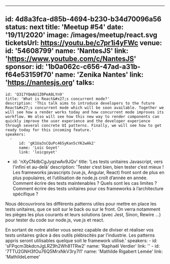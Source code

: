 ---
id: 4d8a3fca-d85b-4694-b230-b34d70096a56
status: next
title: 'Meetup #54'
date: '19/11/2020'
image: /images/meetup/react.svg
ticketsUrl: https://youtu.be/c7pr1i4yFWc
venue:
  id: '54608799'
  name: 'NantesJS'
  link: 'https://www.youtube.com/c/NantesJS'
sponsor:
    id: '1b0a062c-c656-47ad-a31b-f64e53159f70'
    name: 'Zenika Nantes'
    link: 'https://nantesjs.org'
talks:
  -
    id: 'Q317YQmAU1Z0PeA8LYn9'
    title: 'What is React&#x27;s concurrent mode?'
    description: 'This talk aims to introduce developers to the future React&#x27;s concurrent mode which will be soon available. Together we will see how a render works today and how concurrent mode improves its workflow. We also will see how this new way to render components can quickly improve the user experience and the developer experience through several concrete UI patterns. Finally, we will see how to get ready today for this incoming feature.'
    speakers:
      -
          id: 'gK1Ua3sCQuPc46SyKan5cYK2wAk2'
          name: 'Loïc Goyet'
          link: 'loicgoyet'
  -
    id: 'nXyCNdbCgJyqzwAv9JQv'
    title: 'Les tests unitaires Javascript, vers l&#x27;infini et au-delà'
    description: 'Tester c’est bien, bien tester c’est mieux ! Les frameworks javascripts (vue.js, Angular, React) front sont de plus en plus populaires, et l’utilisation de node.js croît d’année en année. Comment écrire des tests maintenables ? Quels sont les cas limites ? Comment écrire des tests unitaires pour ces frameworks à l’architecture spécifique ?

Nous découvrirons les différents patterns utiles pour mettre en place les tests unitaires, que ce soit sur le back ou sur le front. On verra notamment les pièges les plus courants et leurs solutions (avec Jest, Sinon, Rewire …) pour tester du code sur node.js, vue.js et react.

En sortant de notre atelier vous serez capable de diviser et réaliser vos tests unitaires grâce à des outils plébiscités par l’industrie. Les patterns appris seront utilisables quelque soit le framework utilisé.'
    speakers:
      -
          id: 'sFPqcm3bkdcnJgLRZ9h2Wh81TRw2'
          name: 'Raphaël Verdier'
          link: ''
      -
          id: '7TTU2GNH3fOu76Q5MrxNkV3ry7l1'
          name: 'Mathilde Rigabert Lemée'
          link: 'MathildeLemee'
